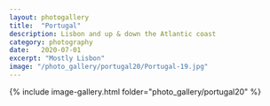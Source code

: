 ```yaml
---
layout: photogallery
title:  "Portugal"
description: Lisbon and up & down the Atlantic coast
category: photography
date:   2020-07-01
excerpt: "Mostly Lisbon"
image: "/photo_gallery/portugal20/Portugal-19.jpg"
---
```

<!-- ## Berlin Over The Years -->
{% include image-gallery.html folder="photo_gallery/portugal20" %}
